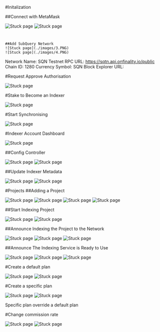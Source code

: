 #Initalization

##Connect with MetaMask

![Stuck page](./images/1.PNG)
![Stuck page](./images/2.PNG)


```


##Add SubQuery Network
![Stuck page](./images/3.PNG)
![Stuck page](./images/4.PNG)

```
Network Name: SQN Testnet
RPC URL: https://sqtn.api.onfinality.io/public
Chain ID: 1280
Currency Symbol: SQN
Block Explorer URL: 



#Request Approve Authorisation

![Stuck page](./images/5.PNG)

#Stake to Become an Indexer

![Stuck page](./images/6.PNG)

#Start Synchronising

![Stuck page](./images/7.PNG)

#Indexer Account Dashboard

![Stuck page](./images/8.PNG)

##Config Controller

![Stuck page](./images/9.PNG)
![Stuck page](./images/10.PNG)


##Update Indexer Metadata

![Stuck page](./images/11.PNG)
![Stuck page](./images/12.PNG)

#Projects
##Adding a Project

![Stuck page](./images/14.PNG)
![Stuck page](./images/15.PNG)
![Stuck page](./images/13.PNG)
![Stuck page](./images/16.PNG)

##Start Indexing Project

![Stuck page](./images/17.PNG)
![Stuck page](./images/18.PNG)

##Announce Indexing the Project to the Network

![Stuck page](./images/19.PNG)
![Stuck page](./images/20.PNG)
![Stuck page](./images/21.PNG)

##Announce The Indexing Service is Ready to Use

![Stuck page](./images/22.PNG)
![Stuck page](./images/23.PNG)
![Stuck page](./images/24.PNG)

#Create a default plan

![Stuck page](./images/25.PNG)
![Stuck page](./images/26.PNG)

#Create a specific plan 

![Stuck page](./images/25.PNG)
![Stuck page](./images/27.PNG)

Specific plan  override a default plan

#Change commission rate

![Stuck page](./images/28.PNG)
![Stuck page](./images/29.PNG)
